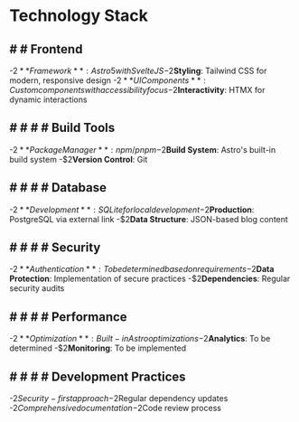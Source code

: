 
# Technology Stack

## # # Frontend

  -$2**Framework**: Astro 5 with SvelteJS
  -$2**Styling**: Tailwind CSS for modern, responsive design
  -$2**UI Components**: Custom components with accessibility focus
  -$2**Interactivity**: HTMX for dynamic interactions

## # # # # Build Tools

  -$2**Package Manager**: npm/pnpm
  -$2**Build System**: Astro's built-in build system
  -$2**Version Control**: Git

## # # # # Database

  -$2**Development**: SQLite for local development
  -$2**Production**: PostgreSQL via external link
  -$2**Data Structure**: JSON-based blog content

## # # # # Security

  -$2**Authentication**: To be determined based on requirements
  -$2**Data Protection**: Implementation of secure practices
  -$2**Dependencies**: Regular security audits

## # # # # Performance

  -$2**Optimization**: Built-in Astro optimizations
  -$2**Analytics**: To be determined
  -$2**Monitoring**: To be implemented

## # # # # Development Practices

  -$2Security-first approach
  -$2Regular dependency updates
  -$2Comprehensive documentation
  -$2Code review process
